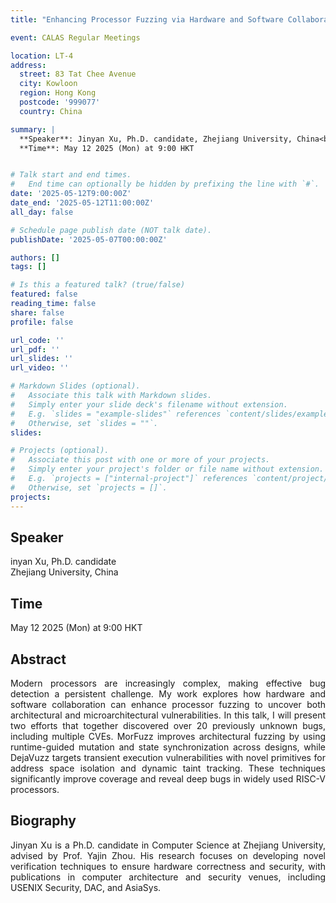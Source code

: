 ```yaml
---
title: "Enhancing Processor Fuzzing via Hardware and Software Collaboration"

event: CALAS Regular Meetings

location: LT-4
address:
  street: 83 Tat Chee Avenue
  city: Kowloon
  region: Hong Kong
  postcode: '999077'
  country: China

summary: |
  **Speaker**: Jinyan Xu, Ph.D. candidate, Zhejiang University, China<br>
  **Time**: May 12 2025 (Mon) at 9:00 HKT


# Talk start and end times.
#   End time can optionally be hidden by prefixing the line with `#`.
date: '2025-05-12T9:00:00Z'
date_end: '2025-05-12T11:00:00Z'
all_day: false

# Schedule page publish date (NOT talk date).
publishDate: '2025-05-07T00:00:00Z'

authors: []
tags: []

# Is this a featured talk? (true/false)
featured: false
reading_time: false
share: false
profile: false

url_code: ''
url_pdf: ''
url_slides: ''
url_video: ''

# Markdown Slides (optional).
#   Associate this talk with Markdown slides.
#   Simply enter your slide deck's filename without extension.
#   E.g. `slides = "example-slides"` references `content/slides/example-slides.md`.
#   Otherwise, set `slides = ""`.
slides:

# Projects (optional).
#   Associate this post with one or more of your projects.
#   Simply enter your project's folder or file name without extension.
#   E.g. `projects = ["internal-project"]` references `content/project/deep-learning/index.md`.
#   Otherwise, set `projects = []`.
projects:
---
```

## Speaker
inyan Xu, Ph.D. candidate <br>
Zhejiang University, China

## Time
May 12 2025 (Mon) at 9:00 HKT

## Abstract
<div style="text-align: justify">
Modern processors are increasingly complex, making effective bug detection a persistent challenge. My work explores how hardware and software collaboration can enhance processor fuzzing to uncover both architectural and microarchitectural vulnerabilities. In this talk, I will present two efforts that together discovered over 20 previously unknown bugs, including multiple CVEs. MorFuzz improves architectural fuzzing by using runtime-guided mutation and state synchronization across designs, while DejaVuzz targets transient execution vulnerabilities with novel primitives for address space isolation and dynamic taint tracking. These techniques significantly improve coverage and reveal deep bugs in widely used RISC-V processors.
</div>

## Biography
<div style="text-align: justify">
Jinyan Xu is a Ph.D. candidate in Computer Science at Zhejiang University, advised by Prof. Yajin Zhou. His research focuses on developing novel verification techniques to ensure hardware correctness and security, with publications in computer architecture and security venues, including USENIX Security, DAC, and AsiaSys.
</div>
